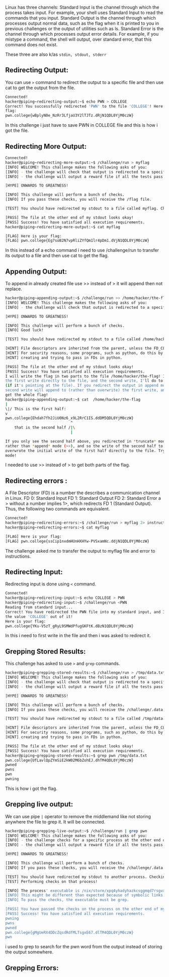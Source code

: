 Linux has three channels:
Standard Input is the channel through which the process takes input. For example, your shell uses Standard Input to read the commands that you input.
Standard Output is the channel through which processes output normal data, such as the flag when it is printed to you in previous challenges or the output of utilities such as ls.
Standard Error is the channel through which processes output error details. For example, if you mistype a command, the shell will output, over standard error, that this command does not exist.

These three are also k/as ```stdin, stdout, stderr```


## Redirecting Output:
You can use ```>``` command to redirect the output to a specific file and then use cat to get the output from the file.
```bash
Connected!
hacker@piping~redirecting-output:~$ echo PWN > COLLEGE
Correct! You successfully redirected 'PWN' to the file 'COLLEGE'! Here is your
flag:
pwn.college{wBplyN0e_NzRr3LfjaU3Y2lTJTz.dRjN1QDL0YjM0czW}
```
In this challenge i just have to save PWN in COLLEGE file and this is how i got the file.

## Redirecting More Output:
```bash
Connected!
hacker@piping~redirecting-more-output:~$ /challenge/run > myflag
[INFO] WELCOME! This challenge makes the following asks of you:
[INFO] - the challenge will check that output is redirected to a specific file path : myflag
[INFO] - the challenge will output a reward file if all the tests pass : /flag

[HYPE] ONWARDS TO GREATNESS!

[INFO] This challenge will perform a bunch of checks.
[INFO] If you pass these checks, you will receive the /flag file.

[TEST] You should have redirected my stdout to a file called myflag. Checking...

[PASS] The file at the other end of my stdout looks okay!
[PASS] Success! You have satisfied all execution requirements.
hacker@piping~redirecting-more-output:~$ cat myflag

[FLAG] Here is your flag:
[FLAG] pwn.college{Eg7soB2N7vpRliZYfQm1lr4pDm1.dVjN1QDL0YjM0czW}
```
 In this instead of a echo command i need to use /challenge/run to transfer its output to a file and then use cat to get the flag.

 ## Appending Output:
 To append in already created file use >> instead of > it will append then not replace.
 ```bash
hacker@piping~appending-output:~$ /challenge/run >> /home/hacker/the-flag
[INFO] WELCOME! This challenge makes the following asks of you:
[INFO] - the challenge will check that output is redirected to a specific file path : /home/hacker/the-flag

[HYPE] ONWARDS TO GREATNESS!

[INFO] This challenge will perform a bunch of checks.
[INFO] Good luck!

[TEST] You should have redirected my stdout to a file called /home/hacker/the-flag. Checking...

[HINT] File descriptors are inherited from the parent, unless the FD_CLOEXEC is set by the parent on the file descriptor.
[HINT] For security reasons, some programs, such as python, do this by default in certain cases. Be careful if you are
[HINT] creating and trying to pass in FDs in python.

[PASS] The file at the other end of my stdout looks okay!
[PASS] Success! You have satisfied all execution requirements.
I will write the flag in two parts to the file /home/hacker/the-flag! I'll do
the first write directly to the file, and the second write, I'll do to stdout
(if it's pointing at the file). If you redirect the output in append mode, the
second write will append to (rather than overwrite) the first write, and you'll
get the whole flag!
hacker@piping~appending-output:~$ cat  /home/hacker/the-flag
 |
\|/ This is the first half:
 v
pwn.college{Ehdah7fh2JiU0Nz6_x9L2RrC1IS.ddDM5QDL0YjM0czW}
                              ^
     that is the second half /|\
                              |

If you only see the second half above, you redirected in *truncate* mode (>)
rather than *append* mode (>>), and so the write of the second half to stdout
overwrote the initial write of the first half directly to the file. Try append
mode!
```
I needed to use >> instead of > to get both parts of the flag.

## Redirecting errors :
A File Descriptor (FD) is a number the describes a communication channel in Linux.
FD 0: Standard Input
FD 1: Standard Output
FD 2: Standard Error
a > without a number implies 1>, which redirects FD 1 (Standard Output). Thus, the following two commands are equivalent.
```bash
Connected!
hacker@piping~redirecting-errors:~$ /challenge/run > myflag 2> instructions
hacker@piping~redirecting-errors:~$ cat myflag

[FLAG] Here is your flag:
[FLAG] pwn.college{ssCip1nxdmHUnHXHYw-PVSxamNc.ddjN1QDL0YjM0czW}
```
The challenge asked me to transfer the output to myflag file and error to instructions.

## Redirecting Input:
Redirecting input is done using ```<``` command.
```bash
Connected!
hacker@piping~redirecting-input:~$ echo COLLEGE > PWN
hacker@piping~redirecting-input:~$ /challenge/run <PWN
Reading from standard input...
Correct! You have redirected the PWN file into my standard input, and I read
the value 'COLLEGE' out of it!
Here is your flag:
pwn.college{YKu-V5zT_gRyL9SMWdPfugGKFtK.dBzN1QDL0YjM0czW}
```
In this i need to first write in the file and then i was asked to redirect it.

## Grepping Stored Results:
This challenge has asked to use ```>``` and ```grep``` commands.
```bash
hacker@piping~grepping-stored-results:~$ /challenge/run > /tmp/data.txt
[INFO] WELCOME! This challenge makes the following asks of you:
[INFO] - the challenge will check that output is redirected to a specific file path : /tmp/data.txt
[INFO] - the challenge will output a reward file if all the tests pass : /challenge/.data.txt

[HYPE] ONWARDS TO GREATNESS!

[INFO] This challenge will perform a bunch of checks.
[INFO] If you pass these checks, you will receive the /challenge/.data.txt file.

[TEST] You should have redirected my stdout to a file called /tmp/data.txt. Checking...

[HINT] File descriptors are inherited from the parent, unless the FD_CLOEXEC is set by the parent on the file descriptor.
[HINT] For security reasons, some programs, such as python, do this by default in certain cases. Be careful if you are
[HINT] creating and trying to pass in FDs in python.

[PASS] The file at the other end of my stdout looks okay!
[PASS] Success! You have satisfied all execution requirements.
hacker@piping~grepping-stored-results:~$ grep pwn /tmp/data.txt
pwn.college{UfLavlQpZYmSiE2kW02M6bZohEJ.dhTM4QDL0YjM0czW}
pwned
pwns
pwn
pwning
```
This is how i got the flag.

## Grepping live output:
We can use pipe ```|``` operator to remove the middlemand like not storing anywhere the file to grep it. It will be connected.
```bash
hacker@piping~grepping-live-output:~$ /challenge/run | grep pwn
[INFO] WELCOME! This challenge makes the following asks of you:
[INFO] - the challenge checks for a specific process at the other end of stdout : grep
[INFO] - the challenge will output a reward file if all the tests pass : /challenge/.data.txt

[HYPE] ONWARDS TO GREATNESS!

[INFO] This challenge will perform a bunch of checks.
[INFO] If you pass these checks, you will receive the /challenge/.data.txt file.

[TEST] You should have redirected my stdout to another process. Checking...
[TEST] Performing checks on that process!

[INFO] The process' executable is /nix/store/xpq4yhadyhazkcsggmqd7rsgvxb3kjy4-gnugrep-3.11/bin/grep.
[INFO] This might be different than expected because of symbolic links (for example, from /usr/bin/python to /usr/bin/python3 to /usr/bin/python3.8).
[INFO] To pass the checks, the executable must be grep.

[PASS] You have passed the checks on the process on the other end of my stdout!
[PASS] Success! You have satisfied all execution requirements.
pwning
pwns
pwned
pwn.college{gMgUeRX4DDcZqsdRdfMLTsgxE67.dlTM4QDL0YjM0czW}
pwn
```
i used to grep to search for the pwn word from the output instead of storing the output somewhere.

## Grepping Errors:
